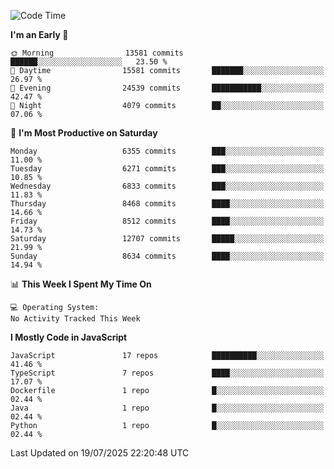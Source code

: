 <!--START_SECTION:waka-->
![Code Time](http://img.shields.io/badge/Code%20Time-3%2C498%20hrs%2059%20mins-blue)

**I'm an Early 🐤** 

```text
🌞 Morning                13581 commits       ██████░░░░░░░░░░░░░░░░░░░   23.50 % 
🌆 Daytime                15581 commits       ███████░░░░░░░░░░░░░░░░░░   26.97 % 
🌃 Evening                24539 commits       ███████████░░░░░░░░░░░░░░   42.47 % 
🌙 Night                  4079 commits        ██░░░░░░░░░░░░░░░░░░░░░░░   07.06 % 
```
📅 **I'm Most Productive on Saturday** 

```text
Monday                   6355 commits        ███░░░░░░░░░░░░░░░░░░░░░░   11.00 % 
Tuesday                  6271 commits        ███░░░░░░░░░░░░░░░░░░░░░░   10.85 % 
Wednesday                6833 commits        ███░░░░░░░░░░░░░░░░░░░░░░   11.83 % 
Thursday                 8468 commits        ████░░░░░░░░░░░░░░░░░░░░░   14.66 % 
Friday                   8512 commits        ████░░░░░░░░░░░░░░░░░░░░░   14.73 % 
Saturday                 12707 commits       █████░░░░░░░░░░░░░░░░░░░░   21.99 % 
Sunday                   8634 commits        ████░░░░░░░░░░░░░░░░░░░░░   14.94 % 
```


📊 **This Week I Spent My Time On** 

```text
💻 Operating System: 
No Activity Tracked This Week
```

**I Mostly Code in JavaScript** 

```text
JavaScript               17 repos            ██████████░░░░░░░░░░░░░░░   41.46 % 
TypeScript               7 repos             ████░░░░░░░░░░░░░░░░░░░░░   17.07 % 
Dockerfile               1 repo              █░░░░░░░░░░░░░░░░░░░░░░░░   02.44 % 
Java                     1 repo              █░░░░░░░░░░░░░░░░░░░░░░░░   02.44 % 
Python                   1 repo              █░░░░░░░░░░░░░░░░░░░░░░░░   02.44 % 
```




 Last Updated on 19/07/2025 22:20:48 UTC
<!--END_SECTION:waka-->

<!--
**likaiqiang/likaiqiang** is a ✨ _special_ ✨ repository because its `README.md` (this file) appears on your GitHub profile.

Here are some ideas to get you started:

- 🔭 I’m currently working on ...
- 🌱 I’m currently learning ...
- 👯 I’m looking to collaborate on ...
- 🤔 I’m looking for help with ...
- 💬 Ask me about ...
- 📫 How to reach me: ...
- 😄 Pronouns: ...
- ⚡ Fun fact: ...
-->
